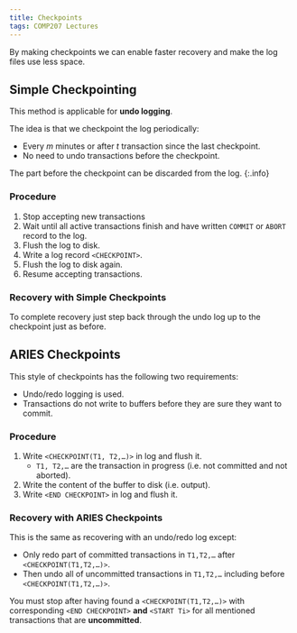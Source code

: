 ```yaml
---
title: Checkpoints
tags: COMP207 Lectures
---
```

By making checkpoints we can enable faster recovery and make the log files use less space.

## Simple Checkpointing
This method is applicable for **undo logging**.

The idea is that we checkpoint the log periodically:

* Every $m$ minutes or after $t$ transaction since the last checkpoint.
* No need to undo transactions before the checkpoint.

The part before the checkpoint can be discarded from the log.
{:.info}

### Procedure

1. Stop accepting new transactions
1. Wait until all active transactions finish and have written `COMMIT` or `ABORT` record to the log.
1. Flush the log to disk.
1. Write a log record `<CHECKPOINT>`.
1. Flush the log to disk again.
1. Resume accepting transactions.

### Recovery with Simple Checkpoints
To complete recovery just step back through the undo log up to the checkpoint just as before.

## ARIES Checkpoints
This style of checkpoints has the following two requirements:

* Undo/redo logging is used.
* Transactions do not write to buffers before they are sure they want to commit. 

### Procedure

1. Write `<CHECKPOINT(T1, T2,…)>` in log and flush it.
	* `T1, T2,…` are the transaction in progress (i.e. not committed and not aborted).
1. Write the content of the buffer to disk (i.e. output).
1. Write `<END CHECKPOINT>` in log and flush it.

### Recovery with ARIES Checkpoints
This is the same as recovering with an undo/redo log except:

* Only redo part of committed transactions in `T1,T2,…` after `<CHECKPOINT(T1,T2,…)>`.
* Then undo all of uncommitted transactions in `T1,T2,…` including before `<CHECKPOINT(T1,T2,…)>`.

You must stop after having found a `<CHECKPOINT(T1,T2,…)>` with corresponding `<END CHECKPOINT>` **and** `<START Ti>` for all mentioned transactions that are **uncommitted**.